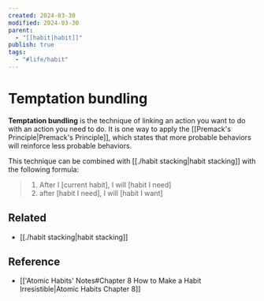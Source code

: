 ```yaml
---
created: 2024-03-30
modified: 2024-03-30
parent:
  - "[[habit|habit]]"
publish: true
tags:
  - "#life/habit"
---
```


# Temptation bundling

**Temptation bundling** is the technique of linking an action you want to do with an action you need to do. It is one way to apply the [[Premack's Principle|Premack's Principle]], which states that more probable behaviors will reinforce less probable behaviors.

This technique can be combined with [[./habit stacking|habit stacking]] with the following formula:
> 1. After I [current habit], I will [habit I need]
> 2. after [habit I need], I will [habit I want]

## Related
- [[./habit stacking|habit stacking]]

## Reference
- [['Atomic Habits' Notes#Chapter 8 How to Make a Habit Irresistible|Atomic Habits Chapter 8]]
